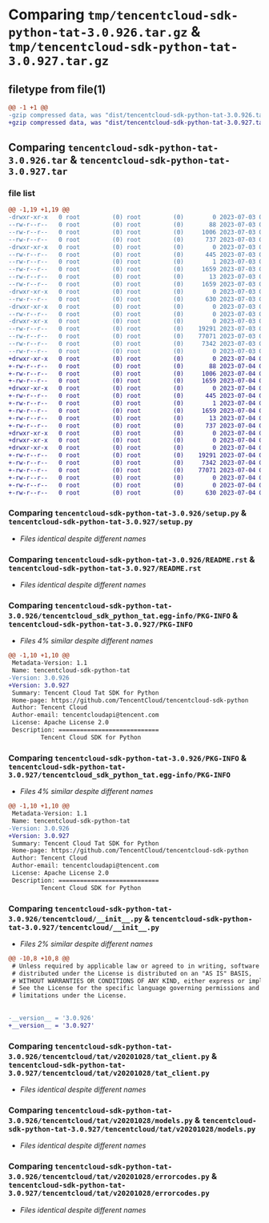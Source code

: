# Comparing `tmp/tencentcloud-sdk-python-tat-3.0.926.tar.gz` & `tmp/tencentcloud-sdk-python-tat-3.0.927.tar.gz`

## filetype from file(1)

```diff
@@ -1 +1 @@
-gzip compressed data, was "dist/tencentcloud-sdk-python-tat-3.0.926.tar", last modified: Mon Jul  3 00:34:22 2023, max compression
+gzip compressed data, was "dist/tencentcloud-sdk-python-tat-3.0.927.tar", last modified: Tue Jul  4 00:29:36 2023, max compression
```

## Comparing `tencentcloud-sdk-python-tat-3.0.926.tar` & `tencentcloud-sdk-python-tat-3.0.927.tar`

### file list

```diff
@@ -1,19 +1,19 @@
-drwxr-xr-x   0 root         (0) root         (0)        0 2023-07-03 00:34:22.000000 tencentcloud-sdk-python-tat-3.0.926/
--rw-r--r--   0 root         (0) root         (0)       88 2023-07-03 00:34:22.000000 tencentcloud-sdk-python-tat-3.0.926/setup.cfg
--rw-r--r--   0 root         (0) root         (0)     1006 2023-07-03 00:34:22.000000 tencentcloud-sdk-python-tat-3.0.926/setup.py
--rw-r--r--   0 root         (0) root         (0)      737 2023-07-03 00:34:22.000000 tencentcloud-sdk-python-tat-3.0.926/README.rst
-drwxr-xr-x   0 root         (0) root         (0)        0 2023-07-03 00:34:22.000000 tencentcloud-sdk-python-tat-3.0.926/tencentcloud_sdk_python_tat.egg-info/
--rw-r--r--   0 root         (0) root         (0)      445 2023-07-03 00:34:22.000000 tencentcloud-sdk-python-tat-3.0.926/tencentcloud_sdk_python_tat.egg-info/SOURCES.txt
--rw-r--r--   0 root         (0) root         (0)        1 2023-07-03 00:34:22.000000 tencentcloud-sdk-python-tat-3.0.926/tencentcloud_sdk_python_tat.egg-info/dependency_links.txt
--rw-r--r--   0 root         (0) root         (0)     1659 2023-07-03 00:34:22.000000 tencentcloud-sdk-python-tat-3.0.926/tencentcloud_sdk_python_tat.egg-info/PKG-INFO
--rw-r--r--   0 root         (0) root         (0)       13 2023-07-03 00:34:22.000000 tencentcloud-sdk-python-tat-3.0.926/tencentcloud_sdk_python_tat.egg-info/top_level.txt
--rw-r--r--   0 root         (0) root         (0)     1659 2023-07-03 00:34:22.000000 tencentcloud-sdk-python-tat-3.0.926/PKG-INFO
-drwxr-xr-x   0 root         (0) root         (0)        0 2023-07-03 00:34:22.000000 tencentcloud-sdk-python-tat-3.0.926/tencentcloud/
--rw-r--r--   0 root         (0) root         (0)      630 2023-07-03 00:34:22.000000 tencentcloud-sdk-python-tat-3.0.926/tencentcloud/__init__.py
-drwxr-xr-x   0 root         (0) root         (0)        0 2023-07-03 00:34:22.000000 tencentcloud-sdk-python-tat-3.0.926/tencentcloud/tat/
--rw-r--r--   0 root         (0) root         (0)        0 2023-07-03 00:34:22.000000 tencentcloud-sdk-python-tat-3.0.926/tencentcloud/tat/__init__.py
-drwxr-xr-x   0 root         (0) root         (0)        0 2023-07-03 00:34:22.000000 tencentcloud-sdk-python-tat-3.0.926/tencentcloud/tat/v20201028/
--rw-r--r--   0 root         (0) root         (0)    19291 2023-07-03 00:34:22.000000 tencentcloud-sdk-python-tat-3.0.926/tencentcloud/tat/v20201028/tat_client.py
--rw-r--r--   0 root         (0) root         (0)    77071 2023-07-03 00:34:22.000000 tencentcloud-sdk-python-tat-3.0.926/tencentcloud/tat/v20201028/models.py
--rw-r--r--   0 root         (0) root         (0)     7342 2023-07-03 00:34:22.000000 tencentcloud-sdk-python-tat-3.0.926/tencentcloud/tat/v20201028/errorcodes.py
--rw-r--r--   0 root         (0) root         (0)        0 2023-07-03 00:34:22.000000 tencentcloud-sdk-python-tat-3.0.926/tencentcloud/tat/v20201028/__init__.py
+drwxr-xr-x   0 root         (0) root         (0)        0 2023-07-04 00:29:36.000000 tencentcloud-sdk-python-tat-3.0.927/
+-rw-r--r--   0 root         (0) root         (0)       88 2023-07-04 00:29:36.000000 tencentcloud-sdk-python-tat-3.0.927/setup.cfg
+-rw-r--r--   0 root         (0) root         (0)     1006 2023-07-04 00:29:36.000000 tencentcloud-sdk-python-tat-3.0.927/setup.py
+-rw-r--r--   0 root         (0) root         (0)     1659 2023-07-04 00:29:36.000000 tencentcloud-sdk-python-tat-3.0.927/PKG-INFO
+drwxr-xr-x   0 root         (0) root         (0)        0 2023-07-04 00:29:36.000000 tencentcloud-sdk-python-tat-3.0.927/tencentcloud_sdk_python_tat.egg-info/
+-rw-r--r--   0 root         (0) root         (0)      445 2023-07-04 00:29:36.000000 tencentcloud-sdk-python-tat-3.0.927/tencentcloud_sdk_python_tat.egg-info/SOURCES.txt
+-rw-r--r--   0 root         (0) root         (0)        1 2023-07-04 00:29:36.000000 tencentcloud-sdk-python-tat-3.0.927/tencentcloud_sdk_python_tat.egg-info/dependency_links.txt
+-rw-r--r--   0 root         (0) root         (0)     1659 2023-07-04 00:29:36.000000 tencentcloud-sdk-python-tat-3.0.927/tencentcloud_sdk_python_tat.egg-info/PKG-INFO
+-rw-r--r--   0 root         (0) root         (0)       13 2023-07-04 00:29:36.000000 tencentcloud-sdk-python-tat-3.0.927/tencentcloud_sdk_python_tat.egg-info/top_level.txt
+-rw-r--r--   0 root         (0) root         (0)      737 2023-07-04 00:29:36.000000 tencentcloud-sdk-python-tat-3.0.927/README.rst
+drwxr-xr-x   0 root         (0) root         (0)        0 2023-07-04 00:29:36.000000 tencentcloud-sdk-python-tat-3.0.927/tencentcloud/
+drwxr-xr-x   0 root         (0) root         (0)        0 2023-07-04 00:29:36.000000 tencentcloud-sdk-python-tat-3.0.927/tencentcloud/tat/
+drwxr-xr-x   0 root         (0) root         (0)        0 2023-07-04 00:29:36.000000 tencentcloud-sdk-python-tat-3.0.927/tencentcloud/tat/v20201028/
+-rw-r--r--   0 root         (0) root         (0)    19291 2023-07-04 00:29:36.000000 tencentcloud-sdk-python-tat-3.0.927/tencentcloud/tat/v20201028/tat_client.py
+-rw-r--r--   0 root         (0) root         (0)     7342 2023-07-04 00:29:36.000000 tencentcloud-sdk-python-tat-3.0.927/tencentcloud/tat/v20201028/errorcodes.py
+-rw-r--r--   0 root         (0) root         (0)    77071 2023-07-04 00:29:36.000000 tencentcloud-sdk-python-tat-3.0.927/tencentcloud/tat/v20201028/models.py
+-rw-r--r--   0 root         (0) root         (0)        0 2023-07-04 00:29:36.000000 tencentcloud-sdk-python-tat-3.0.927/tencentcloud/tat/v20201028/__init__.py
+-rw-r--r--   0 root         (0) root         (0)        0 2023-07-04 00:29:36.000000 tencentcloud-sdk-python-tat-3.0.927/tencentcloud/tat/__init__.py
+-rw-r--r--   0 root         (0) root         (0)      630 2023-07-04 00:29:36.000000 tencentcloud-sdk-python-tat-3.0.927/tencentcloud/__init__.py
```

### Comparing `tencentcloud-sdk-python-tat-3.0.926/setup.py` & `tencentcloud-sdk-python-tat-3.0.927/setup.py`

 * *Files identical despite different names*

### Comparing `tencentcloud-sdk-python-tat-3.0.926/README.rst` & `tencentcloud-sdk-python-tat-3.0.927/README.rst`

 * *Files identical despite different names*

### Comparing `tencentcloud-sdk-python-tat-3.0.926/tencentcloud_sdk_python_tat.egg-info/PKG-INFO` & `tencentcloud-sdk-python-tat-3.0.927/PKG-INFO`

 * *Files 4% similar despite different names*

```diff
@@ -1,10 +1,10 @@
 Metadata-Version: 1.1
 Name: tencentcloud-sdk-python-tat
-Version: 3.0.926
+Version: 3.0.927
 Summary: Tencent Cloud Tat SDK for Python
 Home-page: https://github.com/TencentCloud/tencentcloud-sdk-python
 Author: Tencent Cloud
 Author-email: tencentcloudapi@tencent.com
 License: Apache License 2.0
 Description: ============================
         Tencent Cloud SDK for Python
```

### Comparing `tencentcloud-sdk-python-tat-3.0.926/PKG-INFO` & `tencentcloud-sdk-python-tat-3.0.927/tencentcloud_sdk_python_tat.egg-info/PKG-INFO`

 * *Files 4% similar despite different names*

```diff
@@ -1,10 +1,10 @@
 Metadata-Version: 1.1
 Name: tencentcloud-sdk-python-tat
-Version: 3.0.926
+Version: 3.0.927
 Summary: Tencent Cloud Tat SDK for Python
 Home-page: https://github.com/TencentCloud/tencentcloud-sdk-python
 Author: Tencent Cloud
 Author-email: tencentcloudapi@tencent.com
 License: Apache License 2.0
 Description: ============================
         Tencent Cloud SDK for Python
```

### Comparing `tencentcloud-sdk-python-tat-3.0.926/tencentcloud/__init__.py` & `tencentcloud-sdk-python-tat-3.0.927/tencentcloud/__init__.py`

 * *Files 2% similar despite different names*

```diff
@@ -10,8 +10,8 @@
 # Unless required by applicable law or agreed to in writing, software
 # distributed under the License is distributed on an "AS IS" BASIS,
 # WITHOUT WARRANTIES OR CONDITIONS OF ANY KIND, either express or implied.
 # See the License for the specific language governing permissions and
 # limitations under the License.
 
 
-__version__ = '3.0.926'
+__version__ = '3.0.927'
```

### Comparing `tencentcloud-sdk-python-tat-3.0.926/tencentcloud/tat/v20201028/tat_client.py` & `tencentcloud-sdk-python-tat-3.0.927/tencentcloud/tat/v20201028/tat_client.py`

 * *Files identical despite different names*

### Comparing `tencentcloud-sdk-python-tat-3.0.926/tencentcloud/tat/v20201028/models.py` & `tencentcloud-sdk-python-tat-3.0.927/tencentcloud/tat/v20201028/models.py`

 * *Files identical despite different names*

### Comparing `tencentcloud-sdk-python-tat-3.0.926/tencentcloud/tat/v20201028/errorcodes.py` & `tencentcloud-sdk-python-tat-3.0.927/tencentcloud/tat/v20201028/errorcodes.py`

 * *Files identical despite different names*

